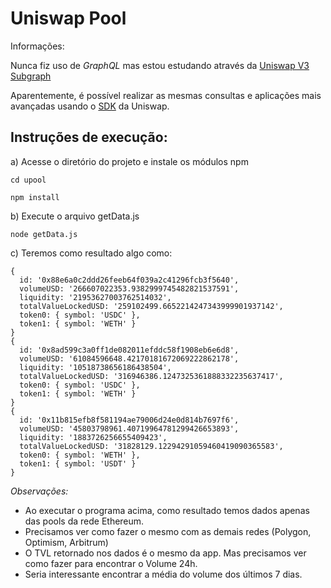# Uniswap Pool

Informações:

Nunca fiz uso de *GraphQL* mas estou estudando
através da [Uniswap V3 Subgraph](https://thegraph.com/hosted-service/subgraph/uniswap/uniswap-v3)

Aparentemente, é possível realizar as mesmas
consultas e aplicações mais avançadas usando o
[SDK](https://docs.uniswap.org/sdk/introduction) da Uniswap.

## Instruções de execução:

a) Acesse o diretório do projeto e instale os módulos npm

    cd upool

    npm install

b) Execute o arquivo getData.js

    node getData.js

c) Teremos como resultado algo como:

```
{
  id: '0x88e6a0c2ddd26feeb64f039a2c41296fcb3f5640',
  volumeUSD: '266607022353.9382999745482821537591',
  liquidity: '21953627003762514032',
  totalValueLockedUSD: '259102499.6652214247343999901937142',
  token0: { symbol: 'USDC' },
  token1: { symbol: 'WETH' }
}
{
  id: '0x8ad599c3a0ff1de082011efddc58f1908eb6e6d8',
  volumeUSD: '61084596648.42170181672069222862178',
  liquidity: '10518738656186438504',
  totalValueLockedUSD: '316946386.1247325361888332235637417',
  token0: { symbol: 'USDC' },
  token1: { symbol: 'WETH' }
}
{
  id: '0x11b815efb8f581194ae79006d24e0d814b7697f6',
  volumeUSD: '45803798961.40719964781299426653893',
  liquidity: '1883726256655409423',
  totalValueLockedUSD: '31828129.12294291059460419090365583',
  token0: { symbol: 'WETH' },
  token1: { symbol: 'USDT' }
}
```

*Observações:* 

- Ao executar o programa acima, como resultado temos dados apenas das pools da rede Ethereum. 
- Precisamos ver como fazer o mesmo com as demais redes (Polygon, Optimism, Arbitrum)
- O TVL retornado nos dados é o mesmo da app. Mas precisamos ver como fazer para encontrar o Volume 24h. 
- Seria interessante encontrar a média do volume dos últimos 7 dias.